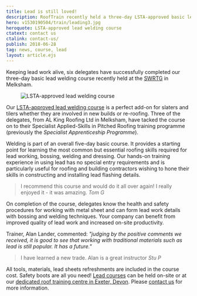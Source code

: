 ```yaml
---
title: Lead is still loved!
description: RoofTrain recently held a three-day LSTA-approved basic lead welding course for slaters and tilers at the SWRTG in Melksham.
hero: v1530190504/train/leading3.jpg
heroquote: LSTA-approved lead welding course
ctatext: contact us
ctalink: contact-us/
publish: 2018-06-28
tag: news, course, lead
layout: article.ejs
---
```


Keeping lead work alive, six delegates have successfully completed our three-day basic lead welding course recently held at the [SWRTG](http://www.swrtg.co.uk/) in Melksham.

<figure data-href="[imagecdn]v1530190504/train/leading4.jpg" class="progressive replace inline">
  <img src="[imagecdn]c_scale,w_50/v1530190504/train/leading4.jpg" alt="LSTA-approved lead welding course" class="preview" />
</figure>

Our [LSTA-approved lead welding course]([root]roof-training-courses/lead-welding-bossing/) is a perfect add-on for slaters and tilers whether they are involved in new builds or re-roofing. Three of the delegates, from AL King Roofing Ltd in Melksham, have tacked the course on to their Specialist Applied-Skills in Pitched Roofing training programme (previously the *Specialist Apprenticeship Programme*).

Welding is part of an overall five-day basic course. It provides a starting point for learning the most common but essential roofing skills required for lead working, bossing, welding and dressing. Our hands-on training experience in using lead has no special entry requirements and is particularly useful for roofing and building contractors wishing to hone their skills in constructing and installing lead flashing details.

> I recommend this course and would do it all over again! I really enjoyed it - it was amazing.
<cite>Tom G</cite>

On completion of the course, delegates know the health and safety procedures for working with metal sheet and can form lead work details with bossing and welding techniques. Your company can benefit from improved quality of lead work and increased on-site productivity.

Trainer, Alan Lander, commented: *"judging by the positive comments we received, it is good to see that working with traditional materials such as lead is still popular. It has a future."*

> I have learned a new trade. Alan is a great instructor
<cite>Stu P</cite>

All tools, materials, lead sheets refreshments are included in the course cost. Safety boots are all you need! [Lead courses]([root]roof-training-courses/lead-welding-bossing/) can be held on-site or at our [dedicated roof training centre in Exeter, Devon]([root]about-us/roof-training-centre/). Please [contact us]([root]contact-us/) for more information.
